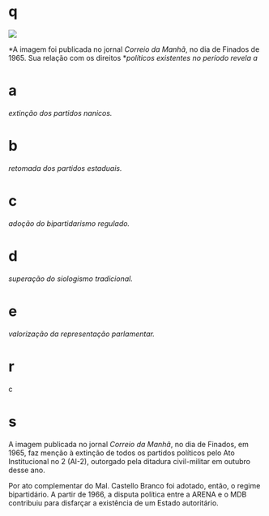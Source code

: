 # q
![](https://firebasestorage.googleapis.com/v0/b/firebase-enemio.appspot.com/o/questoes%2F416%2F664ef600-6f4b-8be4-c695-f7a07248845b.png?alt=media\&token=b04a5401-cc7a-47ac-97b4-be89840663f2)

*A imagem foi publicada no jornal *Correio da Manhã*, no dia de Finados de 1965. Sua relação com os direitos **políticos existentes no período revela a*

# a
*extinção dos partidos nanicos.*

# b
*retomada dos partidos estaduais.*

# c
*adoção do bipartidarismo regulado.*

# d
*superação do siologismo tradicional.*

# e
*valorização da representação parlamentar.*

# r
c

# s
A imagem publicada no jornal *Correio da Manhã*, no dia de Finados, em 1965, faz menção à extinção de todos os partidos políticos pelo Ato Institucional no 2 (AI-2), outorgado pela ditadura civil-militar em outubro desse ano.

Por ato complementar do Mal. Castello Branco foi adotado, então, o regime bipartidário. A partir de 1966, a disputa política entre a ARENA e o MDB contribuiu para disfarçar a existência de um Estado autoritário.
